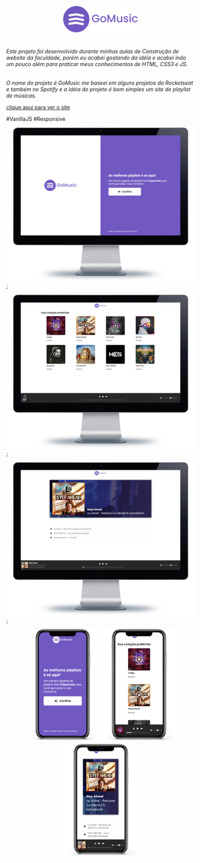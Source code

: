 <p align="center">
  <img src="./readmeImages/logo.png" width="200">
</p>

# 

###### Este projeto foi desenvolvido durante minhas aulas de Construção de website da faculdade, porém eu acabei gostando da idéia e acabei indo um pouco além para praticar meus conhecimentos de HTML, CSS3 e JS.

*O nome do projeto é GoMusic me baseei em alguns projetos da Rocketseat e também no Spotify e a idéia do projeto é bem simples um site de playlist de músicas.*

[clique aqui para ver o site](https://gomusic.netlify.app/landing.html)

#VanillaJS #Responsive

![landing](./readmeImages/landing.png);

![landing](./readmeImages/index.png);

![landing](./readmeImages/detail.png);


<p align="center">
  <img src="./readmeImages/landing-phone.png" width="200">
  <img src="./readmeImages/index-phone.png" width="200">
  <img src="./readmeImages/detail-phone.png" width="200">
</p>
